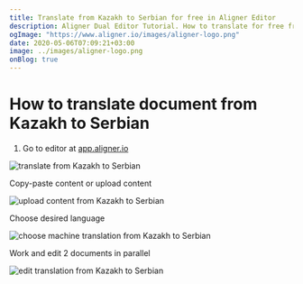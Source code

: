 ```yaml
---
title: Translate from Kazakh to Serbian for free in Aligner Editor
description: Aligner Dual Editor Tutorial. How to translate for free from Kazakh to Serbian. Aligner is multilingual document management platform. 
ogImage: "https://www.aligner.io/images/aligner-logo.png"
date: 2020-05-06T07:09:21+03:00
image: ../images/aligner-logo.png
onBlog: true
---
```


# How to translate document from Kazakh to Serbian

1. Go to editor at [app.aligner.io](https://app.aligner.io "Aligner App web page")

![translate from Kazakh to Serbian](../aligner-blank-editor.png "translate from Kazakh to Serbian")

Copy-paste content or upload content

![upload content from Kazakh to Serbian](../aligner-uploaded-document.png "upload content from Kazakh to Serbian")

Choose desired language

![choose machine translation from Kazakh to Serbian](../aligner-language-dropdown.png "choose machine translation from Kazakh to Serbian")

Work and edit 2 documents in parallel

![edit translation from Kazakh to Serbian](../aligner-double-sitded-editor.png "edit translation from Kazakh to Serbian")

